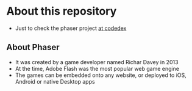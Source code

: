 # About this repository
- Just to check the phaser project [at codedex](https://www.codedex.io/phaser)

## About Phaser

- It was created by a game developer named Richar Davey in 2013
- At the time, Adobe Flash was the most popular web game engine
- The games can be embedded onto any website, or deployed to iOS, Android or native Desktop apps
